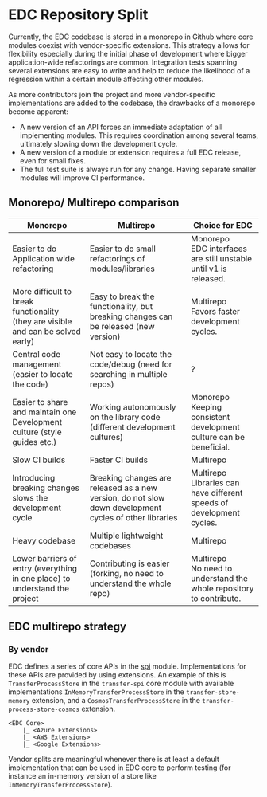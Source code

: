 # EDC Repository Split

Currently, the EDC codebase is stored in a monorepo in Github where core modules coexist with vendor-specific extensions. This strategy allows for flexibility especially during the initial phase of development where bigger application-wide refactorings are common. Integration tests spanning several extensions are easy to write and help to reduce the likelihood of a regression within a certain module affecting other modules. 

As more contributors join the project and more vendor-specific implementations are added to the codebase, the drawbacks of a monorepo become apparent:

- A new version of an API forces an immediate adaptation of all implementing modules. This requires coordination among several teams, ultimately slowing down the development cycle.
- A new version of a module or extension requires a full EDC release, even for small fixes.
- The full test suite is always run for any change. Having separate smaller modules will improve CI performance.

## Monorepo/ Multirepo comparison

| Monorepo         | Multirepo     | Choice for EDC                                                            |
|--------------|-----------|---------------------------------------------------------------------------|
| Easier to do Application wide refactoring | Easier to do small refactorings of modules/libraries     | Monorepo <br/>EDC interfaces are still unstable until v1 is released.     |
| More difficult to break functionality </br>(they are visible and can be solved early) | Easy to break the functionality, but breaking changes can be released (new version) | Multirepo <br> Favors faster development cycles.                          |
| Central code management (easier to locate the code) | Not easy to locate the code/debug (need for searching in multiple repos) | ?                                                                         |
| Easier to share and maintain one Development culture (style guides etc.) | Working autonomously on the library code (different development cultures) | Monorepo <br>Keeping consistent development culture can be beneficial.    |
| Slow CI builds | Faster CI builds | Multirepo                                                                 |
| Introducing breaking changes slows the development cycle | Breaking changes are released as a new version, do not slow down development cycles of other libraries | Multirepo <br> Libraries can have different speeds of development cycles. |
| Heavy codebase | Multiple lightweight codebases  | Multirepo                                                                 |
| Lower barriers of entry (everything in one place) to understand the project | Contributing is easier (forking, no need to understand the whole repo) | Multirepo </br>No need to understand the whole repository to contribute.  |

## EDC multirepo strategy

### By vendor

EDC defines a series of core APIs in the [spi](../../../../spi) module. Implementations for these APIs are provided by using extensions. An example of this is `TransferProcessStore` in the `transfer-spi` core module with available implementations `InMemoryTransferProcessStore` in the `transfer-store-memory` extension, and a `CosmosTransferProcessStore` in the `transfer-process-store-cosmos` extension.

```
<EDC Core>
    |_ <Azure Extensions>
    |_ <AWS Extensions>
    |_ <Google Extensions>
```

Vendor splits are meaningful whenever there is at least a default implementation that can be used in EDC core to perform testing (for instance an in-memory version of a store like `InMemoryTransferProcessStore`).



